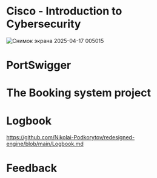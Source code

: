 # Cisco - Introduction to Cybersecurity
![Снимок экрана 2025-04-17 005015](https://github.com/user-attachments/assets/24201a4b-07bf-4ff6-b0f7-c688cb88bbfc)

# PortSwigger


# The Booking system project


# Logbook
https://github.com/Nikolai-Podkorytov/redesigned-engine/blob/main/Logbook.md

# Feedback
